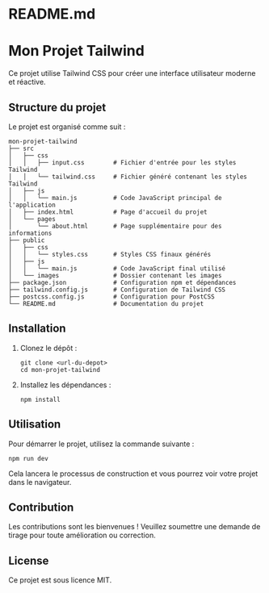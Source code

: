 # README.md

# Mon Projet Tailwind

Ce projet utilise Tailwind CSS pour créer une interface utilisateur moderne et réactive. 

## Structure du projet

Le projet est organisé comme suit :

```
mon-projet-tailwind
├── src
│   ├── css
│   │   ├── input.css        # Fichier d'entrée pour les styles Tailwind
│   │   └── tailwind.css     # Fichier généré contenant les styles Tailwind
│   ├── js
│   │   └── main.js          # Code JavaScript principal de l'application
│   ├── index.html           # Page d'accueil du projet
│   └── pages
│       └── about.html       # Page supplémentaire pour des informations
├── public
│   ├── css
│   │   └── styles.css       # Styles CSS finaux générés
│   ├── js
│   │   └── main.js          # Code JavaScript final utilisé
│   └── images               # Dossier contenant les images
├── package.json             # Configuration npm et dépendances
├── tailwind.config.js       # Configuration de Tailwind CSS
├── postcss.config.js        # Configuration pour PostCSS
└── README.md                # Documentation du projet
```

## Installation

1. Clonez le dépôt :
   ```
   git clone <url-du-depot>
   cd mon-projet-tailwind
   ```

2. Installez les dépendances :
   ```
   npm install
   ```

## Utilisation

Pour démarrer le projet, utilisez la commande suivante :
```
npm run dev
```

Cela lancera le processus de construction et vous pourrez voir votre projet dans le navigateur.

## Contribution

Les contributions sont les bienvenues ! Veuillez soumettre une demande de tirage pour toute amélioration ou correction.

## License

Ce projet est sous licence MIT.